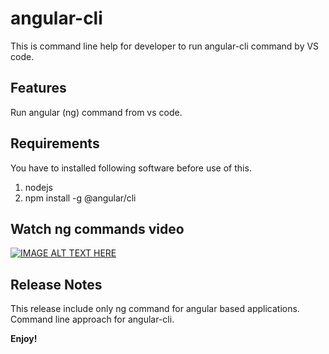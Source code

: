 # angular-cli

This is command line help for developer to run angular-cli command by VS code.

## Features

Run angular (ng) command from vs code.

## Requirements

You have to installed following software before use of this.
1. nodejs
2. npm install -g @angular/cli

## Watch ng commands video
[![IMAGE ALT TEXT HERE](https://img.youtube.com/vi/fwCPaWge7oE/0.jpg)](https://www.youtube.com/watch?v=fwCPaWge7oE&autoplay=1)

## Release Notes

This release include only ng command for angular based applications.
Command line approach for angular-cli.

**Enjoy!**